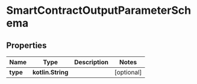 
# SmartContractOutputParameterSchema

## Properties
Name | Type | Description | Notes
------------ | ------------- | ------------- | -------------
**type** | **kotlin.String** |  |  [optional]



